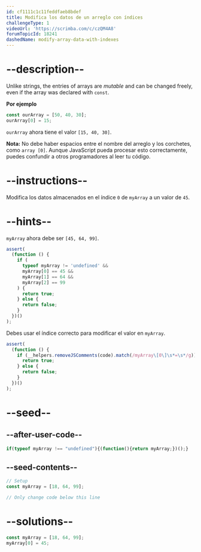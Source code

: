 ```yaml
---
id: cf1111c1c11feddfaeb8bdef
title: Modifica los datos de un arreglo con índices
challengeType: 1
videoUrl: 'https://scrimba.com/c/czQM4A8'
forumTopicId: 18241
dashedName: modify-array-data-with-indexes
---
```


# --description--

Unlike strings, the entries of arrays are <dfn>mutable</dfn> and can be changed freely, even if the array was declared with `const`.

**Por ejemplo**

```js
const ourArray = [50, 40, 30];
ourArray[0] = 15;
```

`ourArray` ahora tiene el valor `[15, 40, 30]`.

**Nota:** No debe haber espacios entre el nombre del arreglo y los corchetes, como `array [0]`. Aunque JavaScript pueda procesar esto correctamente, puedes confundir a otros programadores al leer tu código.

# --instructions--

Modifica los datos almacenados en el índice `0` de `myArray` a un valor de `45`.

# --hints--

`myArray` ahora debe ser `[45, 64, 99]`.

```js
assert(
  (function () {
    if (
      typeof myArray != 'undefined' &&
      myArray[0] == 45 &&
      myArray[1] == 64 &&
      myArray[2] == 99
    ) {
      return true;
    } else {
      return false;
    }
  })()
);
```

Debes usar el índice correcto para modificar el valor en `myArray`.

```js
assert(
  (function () {
    if (__helpers.removeJSComments(code).match(/myArray\[0\]\s*=\s*/g)) {
      return true;
    } else {
      return false;
    }
  })()
);
```

# --seed--

## --after-user-code--

```js
if(typeof myArray !== "undefined"){(function(){return myArray;})();}
```

## --seed-contents--

```js
// Setup
const myArray = [18, 64, 99];

// Only change code below this line

```

# --solutions--

```js
const myArray = [18, 64, 99];
myArray[0] = 45;
```
